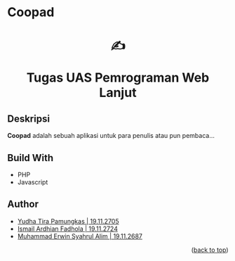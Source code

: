 # Coopad

<div align="center">
  <h1>

  ✍️

  Tugas UAS Pemrograman Web Lanjut

  </h1>
</div>

<!-- PROJECT SHIELDS -->

## Deskripsi
<p><b>Coopad</b> adalah sebuah aplikasi untuk para penulis atau pun pembaca...</p>

## Build With

* PHP
* Javascript

## Author
- [Yudha Tira Pamungkas | 19.11.2705](https://github.com/yudhatira21)
- [Ismail Ardhian Fadhola | 19.11.2724](https://github.com/ismailardhian)
- [Muhammad Erwin Syahrul Alim | 19.11.2687](https://github.com/muhem)

<p align="right">(<a href="#top">back to top</a>)</p>
